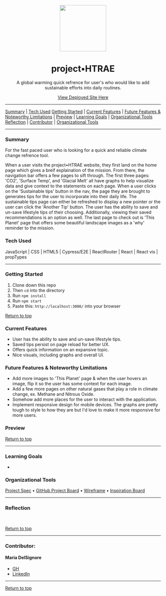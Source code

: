 <div align="center"><img src="https://user-images.githubusercontent.com/76507607/134969664-c36d3ad7-ac69-4d7f-be39-c7ad8ae9fcc0.png" height="150px" width="150px"/><h1>project•HTRAE</h1>
<p>A global warming quick refrence for user's who would like to add sustainable efforts into daily routines.</p>
<a href="https://project-htrae.vercel.app/">View Deployed Site Here</a>
</div>




---

[Summary](#summary) |
[Tech Used](#tech-used)
[Getting Started](#getting-started) |
[Current Features](#current-features) |
[Future Features & Noteworthy Limitations](#future-features-&-noteworthy-limitations) |
[Preview](#preview) |
[Learning Goals](#learning-goals) |
[Organizational Tools](#organizational-tools)
[Reflection](#reflection) |
[Contributor](#contributor) |
[Organizational Tools](#organizational-tools)
 
---

### Summary
For the fast paced user who is looking for a quick and reliable climate change refrence tool.  

When a user visits the project•HTRAE website, they first land on the home page which gives a breif explaination of the mission.  From there, the navigation bar offers a few pages to sift through.  The first three pages: 'CO2', 'Surface Temp', and 'Glacial Melt' all have graphs to help visualize data and give context to the statements on each page.  When a user clicks on the 'Sustainable tips' button in the nav, the page they are brought to generates tips for the user to incorporate into their daily life.  The sustainable tips page can either be refreshed to display a new pointer or the user can click the 'Another Tip' button.  The user has the ability to save and un-save lifestyle tips of their choosing.  Additionally, viewing their saved recommendations is an option as well.  The last page to check out is 'This Planet' page that offers some beautiful landscape images as a 'why' reminder to the mission.


 
### Tech Used
JavaScript | CSS | HTML5 | Cypress/E2E | ReactRouter | React | React vis | propTypes 

---
### Getting Started
1. Clone down this repo 
2. Then ```cd``` into the directory
3. Run ```npm install```
4. Run ```npm start```
5. Paste this: ```http://localhost:3000/``` into your browser


[Return to top](#project-htrae)

### Current Features
- User has the ability to save and un-save lifestyle tips.
- Saved tips persist on page reload for better UX.
- Offers quick information on an expansive topic.
- Nice visuals, including graphs and overall UI.


### Future Features & Noteworthy Limitations
- Add more images to 'This Planet' page & when the user hovers an image, flip it so the user has some context for each image. 
- Add a few more pages on other natural gases that play a role in climate change, ex. Methane and Nitrous Oxide.
- Somehow add more places for the user to interact with the application.
- Implement responsive design for mobile devices.  The graphs are pretty tough to style to how they are but I'd love to make it more responsive for more users.


### Preview



[Return to top](#project-htrae)

---

### Learning Goals
- 

### Organizational Tools
[Project Spec](https://frontend.turing.edu/projects/module-3/showcase.html) •
[GitHub Project Board](https://github.com/madhaus4/project-HTRAE/projects/1) •
[Wireframe](https://www.figma.com/file/hghcvSlU4fKwnRlZnaTXwc/showcase?node-id=0%3A1) •
[Inspiration Board](https://www.notion.so/Inspirations-0dc9dea1d13944178d575fd2ae5ad349)

---

### Reflection
 
<br>


[Return to top](#project-htrae)

---
### Contributor:
#### Maria DelSignore <br>
- [GH](https://github.com/madhaus4) <br>
- [LinkedIn](https://www.linkedin.com/in/mariadelsignore/)




---

[Return to top](#top)



